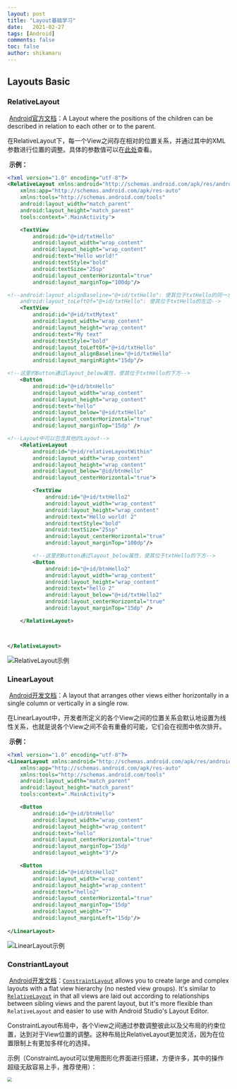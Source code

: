 ```yaml
---
layout: post
title: "Layout基础学习"
date:   2021-02-27
tags: [Android]
comments: false
toc: false
author: shikamaru
---
```


## Layouts Basic

### RelativeLayout

​	[Android官方文档](https://developer.android.com/guide/topics/ui/layout/relative?hl=en)：A Layout where the positions of the children can be described in relation to each other or to the parent.

​	在RelativeLayout下，每一个View之间存在相对的位置关系，并通过其中的XML参数进行位置的调整。具体的参数值可以在[此处](https://developer.android.com/reference/android/widget/RelativeLayout.LayoutParams)查看。

​	**示例：**

```xml
<?xml version="1.0" encoding="utf-8"?>
<RelativeLayout xmlns:android="http://schemas.android.com/apk/res/android"
    xmlns:app="http://schemas.android.com/apk/res-auto"
    xmlns:tools="http://schemas.android.com/tools"
    android:layout_width="match_parent"
    android:layout_height="match_parent"
    tools:context=".MainActivity">

    <TextView
        android:id="@+id/txtHello"
        android:layout_width="wrap_content"
        android:layout_height="wrap_content"
        android:text="Hello world!"
        android:textStyle="bold"
        android:textSize="25sp"
        android:layout_centerHorizontal="true"
        android:layout_marginTop="100dp"/>

<!--android:layout_alignBaseline="@+id/txtHello": 使其位于txtHello的同一水平线位置
    android:layout_toLeftOf="@+id/txtHello": 使其位于txtHello的左边-->
    <TextView
        android:id="@+id/txtMytext"
        android:layout_width="wrap_content"
        android:layout_height="wrap_content"
        android:text="My text"
        android:textStyle="bold"
        android:layout_toLeftOf="@+id/txtHello"
        android:layout_alignBaseline="@+id/txtHello"
        android:layout_marginRight="15dp"/>

<!--这里的Button通过layout_below属性，使其位于txtHello的下方-->
    <Button
        android:id="@+id/btnHello"
        android:layout_width="wrap_content"
        android:layout_height="wrap_content"
        android:text="hello"
        android:layout_below="@+id/txtHello"
        android:layout_centerHorizontal="true"
        android:layout_marginTop="15dp" />

<!--Layout中可以包含其他的Layout-->
    <RelativeLayout
        android:id="@+id/relativeLayoutWithin"
        android:layout_width="wrap_content"
        android:layout_height="wrap_content"
        android:layout_below="@id/btnHello"
        android:layout_centerHorizontal="true">

        <TextView
            android:id="@+id/txtHello2"
            android:layout_width="wrap_content"
            android:layout_height="wrap_content"
            android:text="Hello world! 2"
            android:textStyle="bold"
            android:textSize="25sp"
            android:layout_centerHorizontal="true"
            android:layout_marginTop="100dp"/>

        <!--这里的Button通过layout_below属性，使其位于txtHello的下方-->
        <Button
            android:id="@+id/btnHello2"
            android:layout_width="wrap_content"
            android:layout_height="wrap_content"
            android:text="hello 2"
            android:layout_below="@+id/txtHello2"
            android:layout_centerHorizontal="true"
            android:layout_marginTop="15dp" />

    </RelativeLayout>



</RelativeLayout>
```

![RelativeLayout示例](../images/2021-02-27-Layouts/relaLayout.png)



### LinearLayout

​	[Android开发文档](https://developer.android.com/reference/android/widget/LinearLayout)：A layout that arranges other views either horizontally in a single column or vertically in a single row.

​	在LinearLayout中，开发者所定义的各个View之间的位置关系会默认地设置为线性关系，也就是说各个View之间不会有重叠的可能，它们会在视图中依次排开。

​	**示例：**

```xml
<?xml version="1.0" encoding="utf-8"?>
<LinearLayout xmlns:android="http://schemas.android.com/apk/res/android"
    xmlns:app="http://schemas.android.com/apk/res-auto"
    xmlns:tools="http://schemas.android.com/tools"
    android:layout_width="match_parent"
    android:layout_height="match_parent"
    tools:context=".MainActivity">

    <Button
        android:id="@+id/btnHello"
        android:layout_width="wrap_content"
        android:layout_height="wrap_content"
        android:text="hello"
        android:layout_centerHorizontal="true"
        android:layout_marginTop="15dp"
        android:layout_weight="3"/>

    <Button
        android:id="@+id/btnHello2"
        android:layout_width="wrap_content"
        android:layout_height="wrap_content"
        android:text="hello2"
        android:layout_centerHorizontal="true"
        android:layout_marginTop="15dp"
        android:layout_weight="7"
        android:layout_marginLeft="15dp"/>
    
</LinearLayout>
```

![LinearLayout示例](../images/2021-02-27-Layouts/linearLayout.png)



### ConstriantLayout

​	[Android开发文档](https://developer.android.com/training/constraint-layout?hl=en)：[`ConstraintLayout`](https://developer.android.com/reference/androidx/constraintlayout/widget/ConstraintLayout) allows you to create large and complex layouts with a flat view hierarchy (no nested view groups). It's similar to [`RelativeLayout`](https://developer.android.com/reference/android/widget/RelativeLayout) in that all views are laid out according to relationships between sibling views and the parent layout, but it's more flexible than `RelativeLayout` and easier to use with Android Studio's Layout Editor.

​	ConstraintLayout布局中，各个View之间通过参数调整彼此以及父布局的约束位置，达到对于View位置的调整。这种布局比RelativeLayout更加灵活，因为在位置限制上有更加多样化的选择。

​	示例（ConstraintLayout可以使用图形化界面进行搭建，方便许多，其中的操作超级无敌容易上手，推荐使用）：

<img src="../images/2021-02-27-Layouts/constraintLayout.png" style="zoom:60%;" />

